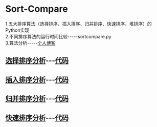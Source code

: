 # Sort-Compare

1.五大排序算法（选择排序、插入排序、归并排序、快速排序、堆排序）的Python实现\
2.不同排序算法的运行时间比较-----sortcompare.py\
3.算法分析-----[个人博客](https://blog.csdn.net/dta0502/article/details/81410840)

## [选择排序分析](https://github.com/dta0502/Sort-Compare/blob/master/selection.md)---[代码](https://github.com/dta0502/Sort-Compare/blob/master/selection.py)

## [插入排序分析](https://github.com/dta0502/Sort-Compare/blob/master/insertion.md)---[代码](https://github.com/dta0502/Sort-Compare/blob/master/insertion.py)

## [归并排序分析](https://github.com/dta0502/Sort-Compare/blob/master/merge.md)---[代码](https://github.com/dta0502/Sort-Compare/blob/master/merge.py)

## [快速排序分析](https://github.com/dta0502/Sort-Compare/blob/master/quick.md)---[代码](https://github.com/dta0502/Sort-Compare/blob/master/quick.py)

